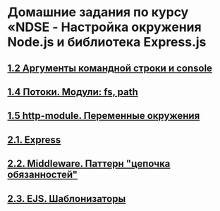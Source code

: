 # Домашние задания по курсу «NDSE - Настройка окружения Node.js и библиотека Express.js

## [1.2 Аргументы командной строки и console](002-console)
## [1.4 Потоки. Модули: fs, path](004-stream)
## [1.5 http-module. Переменные окружения](005-http)
## [2.1. Express](008-ejs)
## [2.2. Middleware. Паттерн "цепочка обязанностей"](008-ejs)
## [2.3. EJS. Шаблонизаторы](008-ejs)
